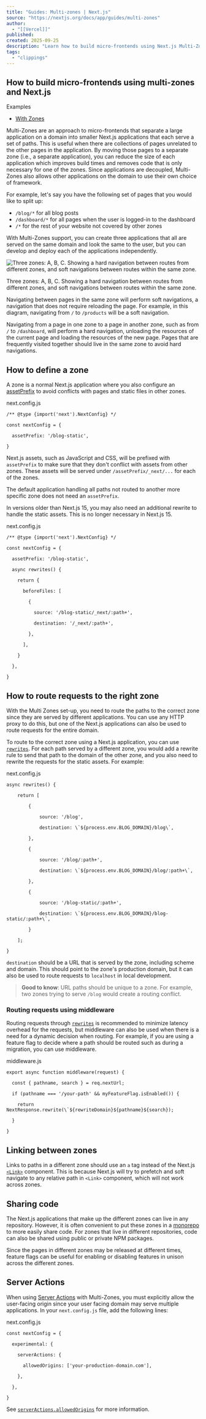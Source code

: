```yaml
---
title: "Guides: Multi-zones | Next.js"
source: "https://nextjs.org/docs/app/guides/multi-zones"
author:
  - "[[Vercel]]"
published:
created: 2025-09-25
description: "Learn how to build micro-frontends using Next.js Multi-Zones to deploy multiple Next.js apps under a single domain."
tags:
  - "clippings"
---
```

## How to build micro-frontends using multi-zones and Next.js

Examples
- [With Zones](https://github.com/vercel/next.js/tree/canary/examples/with-zones)

Multi-Zones are an approach to micro-frontends that separate a large application on a domain into smaller Next.js applications that each serve a set of paths. This is useful when there are collections of pages unrelated to the other pages in the application. By moving those pages to a separate zone (i.e., a separate application), you can reduce the size of each application which improves build times and removes code that is only necessary for one of the zones. Since applications are decoupled, Multi-Zones also allows other applications on the domain to use their own choice of framework.

For example, let's say you have the following set of pages that you would like to split up:

- `/blog/*` for all blog posts
- `/dashboard/*` for all pages when the user is logged-in to the dashboard
- `/*` for the rest of your website not covered by other zones

With Multi-Zones support, you can create three applications that all are served on the same domain and look the same to the user, but you can develop and deploy each of the applications independently.

![Three zones: A, B, C. Showing a hard navigation between routes from different zones, and soft navigations between routes within the same zone.](https://nextjs.org/_next/image?url=https%3A%2F%2Fh8DxKfmAPhn8O0p3.public.blob.vercel-storage.com%2Fdocs%2Flight%2Fmulti-zones.png&w=1920&q=75)

Three zones: A, B, C. Showing a hard navigation between routes from different zones, and soft navigations between routes within the same zone.

Navigating between pages in the same zone will perform soft navigations, a navigation that does not require reloading the page. For example, in this diagram, navigating from `/` to `/products` will be a soft navigation.

Navigating from a page in one zone to a page in another zone, such as from `/` to `/dashboard`, will perform a hard navigation, unloading the resources of the current page and loading the resources of the new page. Pages that are frequently visited together should live in the same zone to avoid hard navigations.

## How to define a zone

A zone is a normal Next.js application where you also configure an [assetPrefix](https://nextjs.org/docs/app/api-reference/config/next-config-js/assetPrefix) to avoid conflicts with pages and static files in other zones.

next.config.js

```
/** @type {import('next').NextConfig} */

const nextConfig = {

  assetPrefix: '/blog-static',

}
```

Next.js assets, such as JavaScript and CSS, will be prefixed with `assetPrefix` to make sure that they don't conflict with assets from other zones. These assets will be served under `/assetPrefix/_next/...` for each of the zones.

The default application handling all paths not routed to another more specific zone does not need an `assetPrefix`.

In versions older than Next.js 15, you may also need an additional rewrite to handle the static assets. This is no longer necessary in Next.js 15.

next.config.js

```
/** @type {import('next').NextConfig} */

const nextConfig = {

  assetPrefix: '/blog-static',

  async rewrites() {

    return {

      beforeFiles: [

        {

          source: '/blog-static/_next/:path+',

          destination: '/_next/:path+',

        },

      ],

    }

  },

}
```

## How to route requests to the right zone

With the Multi Zones set-up, you need to route the paths to the correct zone since they are served by different applications. You can use any HTTP proxy to do this, but one of the Next.js applications can also be used to route requests for the entire domain.

To route to the correct zone using a Next.js application, you can use [`rewrites`](https://nextjs.org/docs/app/api-reference/config/next-config-js/rewrites). For each path served by a different zone, you would add a rewrite rule to send that path to the domain of the other zone, and you also need to rewrite the requests for the static assets. For example:

next.config.js

```
async rewrites() {

    return [

        {

            source: '/blog',

            destination: \`${process.env.BLOG_DOMAIN}/blog\`,

        },

        {

            source: '/blog/:path+',

            destination: \`${process.env.BLOG_DOMAIN}/blog/:path+\`,

        },

        {

            source: '/blog-static/:path+',

            destination: \`${process.env.BLOG_DOMAIN}/blog-static/:path+\`,

        }

    ];

}
```

`destination` should be a URL that is served by the zone, including scheme and domain. This should point to the zone's production domain, but it can also be used to route requests to `localhost` in local development.

> **Good to know**: URL paths should be unique to a zone. For example, two zones trying to serve `/blog` would create a routing conflict.

### Routing requests using middleware

Routing requests through [`rewrites`](https://nextjs.org/docs/app/api-reference/config/next-config-js/rewrites) is recommended to minimize latency overhead for the requests, but middleware can also be used when there is a need for a dynamic decision when routing. For example, if you are using a feature flag to decide where a path should be routed such as during a migration, you can use middleware.

middleware.js

```
export async function middleware(request) {

  const { pathname, search } = req.nextUrl;

  if (pathname === '/your-path' && myFeatureFlag.isEnabled()) {

    return NextResponse.rewrite(\`${rewriteDomain}${pathname}${search});

  }

}
```

## Linking between zones

Links to paths in a different zone should use an `a` tag instead of the Next.js [`<Link>`](https://nextjs.org/docs/pages/api-reference/components/link) component. This is because Next.js will try to prefetch and soft navigate to any relative path in `<Link>` component, which will not work across zones.

## Sharing code

The Next.js applications that make up the different zones can live in any repository. However, it is often convenient to put these zones in a [monorepo](https://en.wikipedia.org/wiki/Monorepo) to more easily share code. For zones that live in different repositories, code can also be shared using public or private NPM packages.

Since the pages in different zones may be released at different times, feature flags can be useful for enabling or disabling features in unison across the different zones.

## Server Actions

When using [Server Actions](https://nextjs.org/docs/app/getting-started/updating-data) with Multi-Zones, you must explicitly allow the user-facing origin since your user facing domain may serve multiple applications. In your `next.config.js` file, add the following lines:

next.config.js

```
const nextConfig = {

  experimental: {

    serverActions: {

      allowedOrigins: ['your-production-domain.com'],

    },

  },

}
```

See [`serverActions.allowedOrigins`](https://nextjs.org/docs/app/api-reference/config/next-config-js/serverActions#allowedorigins) for more information.